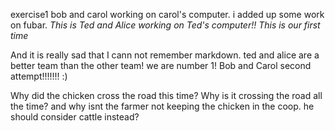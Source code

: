 exercise1
bob and carol working on carol's computer. i added up some work on fubar.
*This is Ted and Alice working on Ted's computer!! This is our first time*

And it is really sad that I cann not remember markdown.
ted and alice are a better team than the other team! we are number 1!
Bob and Carol second attempt!!!!!!! :)


Why did the chicken cross the road this time?
Why is it crossing the road all the time? and why isnt the farmer not keeping the chicken in the coop. he should consider cattle instead?

